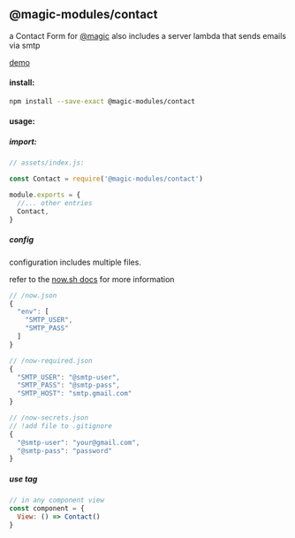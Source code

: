 ## @magic-modules/contact

a Contact Form for [@magic](https://magic.github.io/core)
also includes a server lambda that sends emails via smtp

[demo](https://magic-modules.github.io/contact)

#### install:
```bash
npm install --save-exact @magic-modules/contact
```

#### usage:

##### import:
```javascript
// assets/index.js:

const Contact = require('@magic-modules/contact')

module.exports = {
  //... other entries
  Contact,
}
```

##### config
configuration includes multiple files.

refer to the [now.sh docs](https://zeit.co/docs/v2/deployments/configuration/) for more information
```javascript
// /now.json
{
  "env": [
    "SMTP_USER",
    "SMTP_PASS"
  ]
}

// /now-required.json
{
  "SMTP_USER": "@smtp-user",
  "SMTP_PASS": "@smtp-pass",
  "SMTP_HOST": "smtp.gmail.com"
}

// /now-secrets.json
// !add file to .gitignore
{
  "@smtp-user": "your@gmail.com",
  "@smtp-pass": "password"
}
```

##### use tag
```javascript
// in any component view
const component = {
  View: () => Contact()
}
```